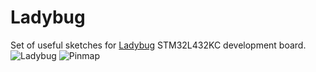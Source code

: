 # Ladybug
Set of useful sketches for [Ladybug](https://www.tindie.com/products/TleraCorp/ladybug-stm32l432-development-board/) STM32L432KC development board.
![Ladybug](https://d3s5r33r268y59.cloudfront.net/32456/products/thumbs/2016-12-19T01:15:07.504Z-Ladybug.v01c.top.jpg.855x570_q85_pad_rcrop.jpg)
![Pinmap](https://cloud.githubusercontent.com/assets/6698410/22439827/f46b1a8a-e6e5-11e6-8d02-f6482bb505a4.png)
